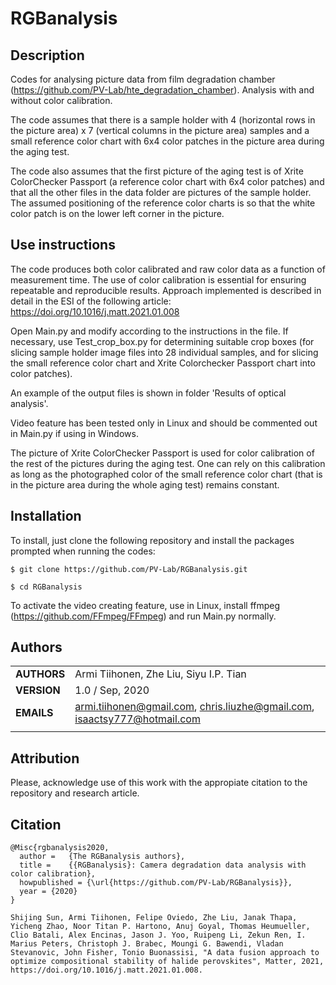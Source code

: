 RGBanalysis
===========

## Description

Codes for analysing picture data from film degradation chamber (https://github.com/PV-Lab/hte_degradation_chamber). Analysis with and without color calibration.

The code assumes that there is a sample holder with 4 (horizontal rows in the picture area) x 7 (vertical columns in the picture area) samples and a small reference color chart with 6x4 color patches in the picture area during the aging test.

The code also assumes that the first picture of the aging test is of Xrite ColorChecker Passport (a reference color chart with 6x4 color patches) and that all the other files in the data folder are pictures of the sample holder. The assumed positioning of the reference color charts is so that the white color patch is on the lower left corner in the picture.

## Use instructions

The code produces both color calibrated and raw color data as a function of measurement time. The use of color calibration is essential for ensuring repeatable and reproducible results. Approach implemented is described in detail in the ESI of the following article: https://doi.org/10.1016/j.matt.2021.01.008 

Open Main.py and modify according to the instructions in the file. If necessary, use Test_crop_box.py for determining suitable crop boxes (for slicing sample holder image files into 28 individual samples, and for slicing the small reference color chart and Xrite Colorchecker Passport chart into color patches).

An example of the output files is shown in folder 'Results of optical analysis'.

Video feature has been tested only in Linux and should be commented out in Main.py if using in Windows.

The picture of Xrite ColorChecker Passport is used for color calibration of the rest of the pictures during the aging test. One can rely on this calibration as long as the photographed color of the small reference color chart (that is in the picture area during the whole aging test) remains constant.


## Installation

To install, just clone the following repository and install the packages prompted when running the codes:

`$ git clone https://github.com/PV-Lab/RGBanalysis.git`

`$ cd RGBanalysis`

To activate the video creating feature, use in Linux, install ffmpeg (https://github.com/FFmpeg/FFmpeg) and run Main.py normally.

## Authors
||                    |
| ------------- | ------------------------------ |
| **AUTHORS**      | Armi Tiihonen, Zhe Liu, Siyu I.P. Tian | 
| **VERSION**      | 1.0 / Sep, 2020 | 
| **EMAILS**      | armi.tiihonen@gmail.com, chris.liuzhe@gmail.com, isaactsy777@hotmail.com  | 
||                    |


## Attribution

Please, acknowledge use of this work with the appropiate citation to the repository and research article.

## Citation

    @Misc{rgbanalysis2020,
      author =   {The RGBanalysis authors},
      title =    {{RGBanalysis}: Camera degradation data analysis with color calibration},
      howpublished = {\url{https://github.com/PV-Lab/RGBanalysis}},
      year = {2020}
    }
    
    Shijing Sun, Armi Tiihonen, Felipe Oviedo, Zhe Liu, Janak Thapa, Yicheng Zhao, Noor Titan P. Hartono, Anuj Goyal, Thomas Heumueller, Clio Batali, Alex Encinas, Jason J. Yoo, Ruipeng Li, Zekun Ren, I. Marius Peters, Christoph J. Brabec, Moungi G. Bawendi, Vladan Stevanovic, John Fisher, Tonio Buonassisi, "A data fusion approach to optimize compositional stability of halide perovskites", Matter, 2021, https://doi.org/10.1016/j.matt.2021.01.008.
